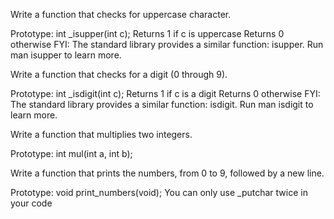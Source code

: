 Write a function that checks for uppercase character.

Prototype: int _isupper(int c);
Returns 1 if c is uppercase
Returns 0 otherwise
FYI: The standard library provides a similar function: isupper. Run man isupper to learn more.

Write a function that checks for a digit (0 through 9).

Prototype: int _isdigit(int c);
Returns 1 if c is a digit
Returns 0 otherwise
FYI: The standard library provides a similar function: isdigit. Run man isdigit to learn more.

Write a function that multiplies two integers.

Prototype: int mul(int a, int b);

Write a function that prints the numbers, from 0 to 9, followed by a new line.

Prototype: void print_numbers(void);
You can only use _putchar twice in your code
